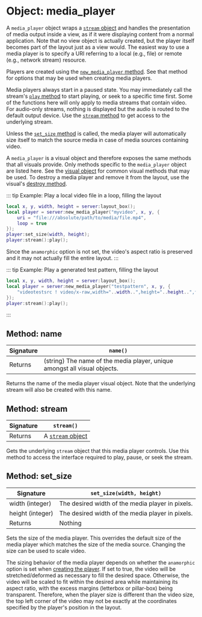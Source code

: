 # Object: media_player

A `media_player` object wraps a [`stream` object](./stream) and handles the presentation of media output inside a view, as if it were displaying content from a normal application. Note that no view object is actually created, but the player itself becomes part of the layout just as a view would. The easiest way to use a media player is to specify a URI referring to a local (e.g., file) or remote (e.g., network stream) resource.

Players are created using the [`new_media_player` method](./server#method-new-media-player). See that method for options that may be used when creating media players.

Media players always start in a paused state. You may immediately call the stream's [`play` method](./stream#method-play) to start playing, or seek to a specific time first. Some of the functions here will only apply to media streams that contain video. For audio-only streams, nothing is displayed but the audio is routed to the default output device. Use the [`stream` method](#method-stream) to get access to the underlying stream.

Unless the [`set_size` method](#method-set-size) is called, the media player will automatically size itself to match the source media in case of media sources containing video.

A `media_player` is a visual object and therefore exposes the same methods that all visuals provide. Only methods specific to the `media_player` object are listed here. See the [visual object](./visual) for common visual methods that may be used. To destroy a media player and remove it from the layout, use the visual's [destroy method](./visual#method-destroy).

::: tip Example: Play a local video file in a loop, filling the layout
```lua
local x, y, width, height = server:layout_box();
local player = server:new_media_player("myvideo", x, y, {
    uri = "file:///absolute/path/to/media/file.mp4",
    loop = true
});
player:set_size(width, height);
player:stream():play();
```
Since the `anamorphic` option is not set, the video's aspect ratio is preserved and it may not actually fill the entire layout.
:::

::: tip Example: Play a generated test pattern, filling the layout
```lua
local x, y, width, height = server:layout_box();
local player = server:new_media_player("testpattern", x, y, {
    "videotestsrc ! video/x-raw,width="..width..",height="..height..",format=RGBA ! appsink name=videosink"
});
player:stream():play();
```
:::

## Method: name

| Signature | `name()` |
| - | - |
| Returns | (string) The name of the media player, unique amongst all visual objects. |

Returns the name of the media player visual object. Note that the underlying stream will also be created with this name.

## Method: stream

| Signature | `stream()` |
| - | - |
| Returns | A [`stream` object](./stream) |

Gets the underlying `stream` object that this media player controls. Use this method to access the interface required to play, pause, or seek the stream.

## Method: set_size

| Signature | `set_size(width, height)` |
| - | - |
| width (integer) | The desired width of the media player in pixels. |
| height (integer) | The desired width of the media player in pixels. |
| Returns | Nothing |

Sets the size of the media player. This overrides the default size of the media player which matches the size of the media source. Changing the size can be used to scale video.

The sizing behavior of the media player depends on whether the `anamorphic` option is set when [creating the player](./server#new-media-player). If set to true, the video will be stretched/deformed as necessary to fill the desired space. Otherwise, the video will be scaled to fit within the desired area while maintaining its aspect ratio, with the excess margins (letterbox or pillar-box) being transparent. Therefore, when the player size is different than the video size, the top left corner of the video may not be exactly at the coordinates specified by the player's position in the layout.

